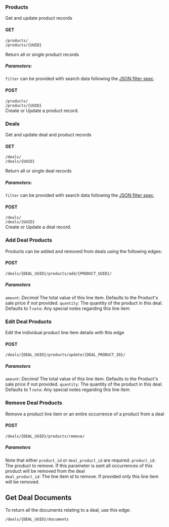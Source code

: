 ### Products

Get and update product records

#### GET
`/products/`  
`/products/{UUID}`   

Return all or single product records

##### Parameters:
`filter` can be provided with search data following the [JSON filter spec](https://github.com/eliebmobile/crm_pro-wiki/blob/master/Dynamic-Model-Filtering.md).


#### POST
`/products/`  
`/products/{UUID}`  
Create or Update a product record.  


### Deals

Get and update deal and product records

#### GET
`/deals/`  
`/deals/{UUID}`   

Return all or single deal records  

##### Parameters:
`filter` can be provided with search data following the [JSON filter spec](https://github.com/eliebmobile/crm_pro-wiki/blob/master/Dynamic-Model-Filtering.md).


#### POST
`/deals/`  
`/deals/{UUID}`  
Create or Update a deal record.  

 

### Add Deal Products

Products can be added and removed from deals using the following edges:

#### POST
`/deals/{DEAL_UUID}/products/add/{PRODUCT_UUID}/`

##### Parameters
`amount`: *Decimal* The total value of this line item. Defaults to the Product's sale price if not provided.
`quantity`: The quantity of the product in this deal. Defaults to 1
`note`: Any special notes regarding this line item


### Edit Deal Products

Edit the individual product line item details with this edge

#### POST
`/deals/{DEAL_UUID}/products/update/{DEAL_PRODUCT_ID}/`

##### Parameters
`amount`: *Decimal* The total value of this line item. Defaults to the Product's sale price if not provided.
`quantity`: The quantity of the product in this deal. Defaults to 1
`note`: Any special notes regarding this line item

### Remove Deal Products

Remove a product line item or an entire occurrence of a product from a deal

#### POST
`/deals/{DEAL_UUID}/products/remove/`

##### Parameters
Note that either `product_id` or `deal_product_id` are required. 
`product_id`: The product to remove. If this parameter is sent all occurrences of this product will be removed from the deal  
`deal_product_id`: The line item id to remove. If provided only this line item will be removed.

## Get Deal Documents

To return all the documents relating to a deal, use this edge:  

`/deals/{DEAL_UUID}/documents`

